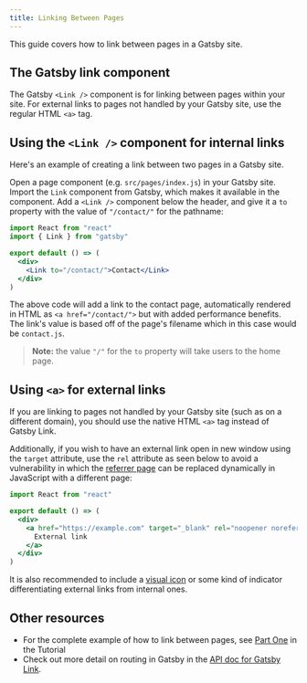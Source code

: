 ```yaml
---
title: Linking Between Pages
---
```


This guide covers how to link between pages in a Gatsby site.

## The Gatsby link component

The Gatsby `<Link />` component is for linking between pages within your site. For external links to pages not handled by your Gatsby site, use the regular HTML `<a>` tag.

## Using the `<Link />` component for internal links

Here's an example of creating a link between two pages in a Gatsby site.

Open a page component (e.g. `src/pages/index.js`) in your Gatsby site. Import the `Link` component from Gatsby, which makes it available in the component. Add a `<Link />` component below the header, and give it a `to` property with the value of `"/contact/"` for the pathname:

```jsx
import React from "react"
import { Link } from "gatsby"

export default () => (
  <div>
    <Link to="/contact/">Contact</Link>
  </div>
)
```

The above code will add a link to the contact page, automatically rendered in HTML as `<a href="/contact/">` but with added performance benefits. The link's value is based off of the page's filename which in this case would be `contact.js`.

> **Note:** the value `"/"` for the `to` property will take users to the home page.

## Using `<a>` for external links

If you are linking to pages not handled by your Gatsby site (such as on a different domain), you should use the native HTML `<a>` tag instead of Gatsby Link.

Additionally, if you wish to have an external link open in new window using the `target` attribute, use the `rel` attribute as seen below to avoid a vulnerability in which the [referrer page](https://developer.mozilla.org/en-US/docs/Web/Security/Referer_header:_privacy_and_security_concerns) can be replaced dynamically in JavaScript with a different page:

```jsx
import React from "react"

export default () => (
  <div>
    <a href="https://example.com" target="_blank" rel="noopener noreferrer">
      External link
    </a>
  </div>
)
```

It is also recommended to include a [visual icon](https://thenounproject.com/term/new-window/2864/) or some kind of indicator differentiating external links from internal ones.

## Other resources

- For the complete example of how to link between pages, see [Part One](/tutorial/part-one/#linking-between-pages/) in the Tutorial
- Check out more detail on routing in Gatsby in the [API doc for Gatsby Link](/docs/gatsby-link/).
